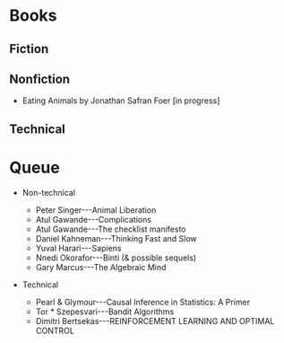 # Books 

## Fiction

## Nonfiction
 * Eating Animals by Jonathan Safran Foer [in progress]

## Technical 


# Queue
 * Non-technical
     * Peter Singer---Animal Liberation
     * Atul Gawande---Complications
     * Atul Gawande---The checklist manifesto
     * Daniel Kahneman---Thinking Fast and Slow
     * Yuval Harari---Sapiens
     * Nnedi Okorafor---Binti (& possible sequels)
     * Gary Marcus---The Algebraic Mind
 
 * Technical
     * Pearl & Glymour---Causal Inference in Statistics: A Primer
     * Tor * Szepesvari---Bandit Algorithms
     * Dimitri Bertsekas---REINFORCEMENT LEARNING AND OPTIMAL CONTROL


